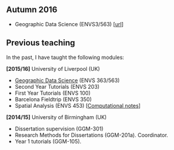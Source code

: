 ## Autumn 2016

* Geographic Data Science (ENVS3/563) [[url](http://darribas.org/gds16/)]

## Previous teaching

In the past, I have taught the following modules:

**[2015/16]** University of Liverpool (UK)

* [Geographic Data Science](http://darribas.org/gds15/) (ENVS 363/563)
* Second Year Tutorials (ENVS 203)
* First Year Tutorials (ENVS 100)
* Barcelona Fieldtrip (ENVS 350)
* Spatial Analysis (ENVS 453) [[Computational notes](http://darribas.org/spa_notes/)]

**[2014/15]** University of Birmingham (UK)

* Dissertation supervision (GGM-301)
* Research Methods for Dissertations (GGM-201a). Coordinator.  
* Year 1 tutorials (GGM-105).

